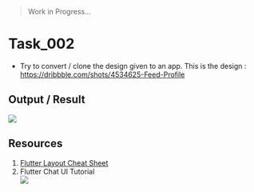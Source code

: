 > Work in Progress...

# Task_002

- Try to convert / clone the design given to an app.
This is the design : https://dribbble.com/shots/4534625-Feed-Profile


## Output / Result

![](https://i.stack.imgur.com/OBGfU.gif)

## Resources
1. [Flutter Layout Cheat Sheet](https://medium.com/flutter-community/flutter-layout-cheat-sheet-5363348d037e)
2. Flutter Chat UI Tutorial<br>![](https://youtu.be/h-igXZCCrrc)